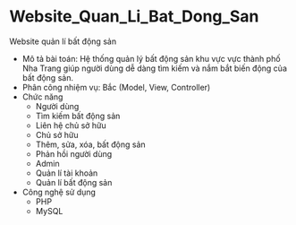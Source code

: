 # Website_Quan_Li_Bat_Dong_San
Website quản lí bất động sản

* Mô tả bài toán: Hệ thống quản lý bất động sản khu vực vực thành phố Nha Trang giúp người dùng dễ dàng tìm kiếm và nắm bắt biến động của bất động sản.
* Phân công nhiệm vụ: Bắc (Model, View, Controller)
* Chức năng
   - Người dùng
    + Tìm kiếm bất động sản
    + Liên hệ chủ sở hữu
   - Chủ sở hữu
    + Thêm, sửa, xóa, bất động sản
    + Phản hồi người dùng
   - Admin
    + Quản lí tài khoản
    + Quản lí bất động sản
* Công nghệ sử dụng 
  - PHP
  - MySQL
